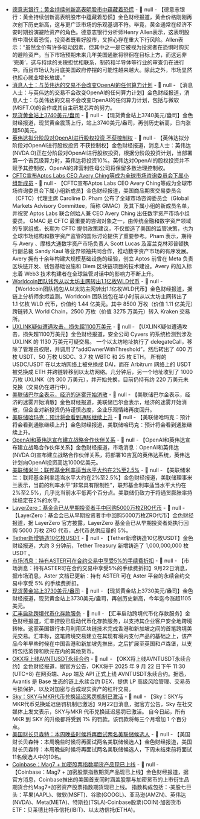 - [德意志银行：黄金持续创新高表明股市中蕴藏着恐慌](https://flash.jin10.com/detail/20250923015930446800) - 📰 null - 【德意志银行：黄金持续创新高表明股市中蕴藏着恐慌】金色财经报道，黄金价格刚刚再次创下历史新高，这与更广泛市场的乐观基调不符。毕竟，黄金通常在经济不安时期扮演避险资产的角色。德意志银行分析师Henry Allen表示，这表明股市中潜伏着恐慌，投资者既看好股市，又担心存在重大下行风险。Allen表示：“虽然金价有许多驱动因素，但其中之一是它被视为投资者在恐惧时购买的避险资产。当下市场预期未来几年美国通胀将徘徊在目标上方，而这远非 ‘完美’，这与持续的关税担忧相联系，制药和半导体等行业的审查仍在进行中。而且市场认为月底美国政府停摆的可能性越来越大。除此之外，市场显然也担心就业增长放缓。”
- [消息人士：与英伟达的交易不会改变OpenAI的任何算力计划](https://flash.jin10.com/detail/20250923014437251800) - 📰 null - 【消息人士：与英伟达的交易不会改变OpenAI的任何算力计划】金色财经报道，消息人士：与英伟达的交易不会改变OpenAI的任何算力计划，包括与微软(MSFT.O)的合作或其自主研发芯片的努力。
- [现货黄金站上3740美元/盎司]() - 📰 null - 【现货黄金站上3740美元/盎司】金色财经报道，现货黄金震荡上行，站上3740美元/盎司，再创历史新高，日内涨超50美元。
- [英伟达拟分阶段对OpenAI进行股权投资 不获控制权](https://flash.jin10.com/detail/20250923005214227800) - 📰 null - 【英伟达拟分阶段对OpenAI进行股权投资 不获控制权】金色财经报道，消息人士：英伟达(NVDA.O)正在分阶段对OpenAI进行股权投资，根据分阶段投资计划，当部署第一个吉瓦级算力时，英伟达将投资10%。英伟达对OpenAI的股权投资并不赋予其控制权，OpenAI的非营利性母公司将保留多数治理控制权。
- [CFTC宣布Aptos Labs CEO Avery Ching等成为全球市场咨询委员会下属小组新成员](https://x.com/CarolineDPham/status/1969105168827380166) - 📰 null - 【CFTC宣布Aptos Labs CEO Avery Ching等成为全球市场咨询委员会下属小组新成员】金色财经报道，美国商品期货交易委员会（CFTC）代理主席 Caroline D. Pham 公布了全球市场咨询委员会（Global Markets Advisory Committee，简称 GMAC）及其下属小组的新成员名单，并祝贺 Aptos Labs 联合创始人兼 CEO Avery Ching 出任数字资产市场小组委员。 
GMAC 是 CFTC 最重要的咨询对象之一，由传统金融和数字资产领域的专家组成，长期为 CFTC 提供政策建议，不仅塑造了美国的监管决策，也为全球市场结构和数字资产监管的国际讨论提供了重要参考。Pham 表示，期待与 Avery 、摩根大通数字资产市场负责人 Scott Lucas 及富兰克林邓普顿执行副总裁 Sandy Kaul 等业界领袖共同合作，推动数字资产市场的有序发展。 
Avery 拥有十余年构建大规模基础设施的经验，创立 Aptos 前曾在 Meta 负责区块链开发、钱包基础设施和 Diem 区块链项目的技术建设。Avery 的加入标志着 Web3 技术构建者在全球监管对话中的影响力不断上升。
- [Worldcoin团队钱包从以太坊主网转出1.1亿枚WLD代币](https://x.com/EmberCN/status/1970153757788065889) - 📰 null - 【Worldcoin团队钱包从以太坊主网转出1.1亿枚WLD代币】金色财经报道，据链上分析师余烬监测，Worldcoin 团队钱包在半小时前从以太坊主网转出了 1.1 亿枚 WLD 代币，价值约 1.44 亿美元。其中 8500 万枚（价值 1.11 亿美元）跨链转入 World Chain，2500 万枚（价值 3275 万美元）转入 Kraken 交易所。
- [UXLINK疑似遭遇攻击，损失超1100万美元](https://x.com/CyversAlerts/status/1970167036002132425) - 📰 null - 【UXLINK疑似遭遇攻击，损失超1100万美元】金色财经报道，安全公司 Cyvers 的系统检测到涉及 UXLINK 的 1130 万美元可疑交易。 
一个以太坊地址执行了 delegateCall，移除了管理员权限，并调用了“addOwnerWithThreshold”，然后转出了 400 万枚 USDT、50 万枚 USDC、3.7 枚 WBTC 和 25 枚 ETH。 
所有的 USDC/USDT 在以太坊网络上被兑换成 DAI，而在 Arbitrum 网络上的 USDT 被兑换成 ETH 并跨链转移到以太坊网络。几分钟后，另一个地址收到了 1000 万枚 UXLINK（约 300 万美元），并开始兑换，目前仍持有约 220 万美元未兑换（交易仍在进行中）。
- [美联储巴尔金表示，经济的迷雾开始消散](https://www.cls.cn/detail/2152620) - 📰 null - 【美联储巴尔金表示，经济的迷雾开始消散】金色财经报道，美联储巴尔金表示，经济的迷雾开始消散，但企业对新投资仍持谨慎态度，企业乐观情绪再度回升。
- [美联储哈玛克：预计将会看到通胀继续上升](https://flash.jin10.com/detail/20250923001459184800) - 📰 null - 【美联储哈玛克：预计将会看到通胀继续上升】金色财经报道，美联储哈玛克：预计将会看到通胀继续上升。
- [OpenAI和英伟达宣布建立战略合作伙伴关系](https://flash.jin10.com/detail/20250923000425230800) - 📰 null - 【OpenAI和英伟达宣布建立战略合作伙伴关系】金色财经报道，市场消息：OpenAI和英伟达(NVDA.O)宣布建立战略合作伙伴关系，将部署10吉瓦的英伟达系统，英伟达计划向OpenAI投资高达1000亿美元。
- [美联储米兰：联邦基金利率适当水平大约在2%至2.5%](https://www.cls.cn/detail/2152616) - 📰 null - 【美联储米兰：联邦基金利率适当水平大约在2%至2.5%】金色财经报道，美联储理事米兰表示，当前的利率水平“非常具有限制性”，联邦基金利率适当水平大约在2%至2.5%，几乎比当前水平低两个百分点。美联储仍致力于将通货膨胀率持续稳定在2%的水平。
- [LayerZero：基金会已从早期投资者手中回购5000万枚ZRO代币](https://x.com/LayerZero_Core/status/1970152700735336612) - 📰 null - 【LayerZero：基金会已从早期投资者手中回购5000万枚ZRO代币】金色财经报道，据 LayerZero 官方披露，LayerZero 基金会已从早期投资者处执行回购 5000 万枚 ZRO 代币，占代币总供应量的 5%。
- [Tether新增铸造10亿枚USDT](https://x.com/whale_alert/status/1970152655667204433) - 📰 null - 【Tether新增铸造10亿枚USDT】金色财经报道，大约 3 分钟前，Tether Treasury 新增铸造了  1,000,000,000 枚 USDT 。
- [市场消息：持有ASTER可在合约交易中享受5%的手续费折扣]() - 📰 null - 【市场消息：持有ASTER可在合约交易中享受5%的手续费折扣】9月22日消息，据市场消息，Aster 文档已更新：持有 ASTER 可在 Aster 平台的永续合约交易中享受 5% 的手续费折扣。
- [现货黄金站上3730美元/盎司]() - 📰 null - 【现货黄金站上3730美元/盎司】金色财经报道，现货黄金站上3730美元/盎司，再创历史新高，今年迄今涨超1105美元。
- [汇丰启动跨境代币化存款服务](https://www.pymnts.com/news/cross-border-commerce/cross-border-payments/2025/hsbc-debuts-cross-border-tokenized-deposit-offering/) - 📰 null - 【汇丰启动跨境代币化存款服务】金色财经报道，汇丰控股已启动代币化存款服务，以支持其企业客户安全地跨境转帐。这家英国银行本月利用区块链技术完成香港和新加坡之间的首笔跨境美元交易。汇丰称，这笔跨境交易建立在其现有境内支付产品的基础之上，该产品今年早些时候在中国香港和新加坡先推出，之后扩展至英国和卢森堡，以支持包括英镑和欧元在内的其他货币。
- [OKX将上线AVNTUSDT永续合约](https://www.okx.com/zh-hans/help/okx-to-list-perpetual-futures-for-avnt-crypto?pagesourcefrom=medianews) - 📰 null - 【OKX将上线AVNTUSDT永续合约】金色财经报道，据官方公告，OKX将于 2025 年 9 月 22 日下午 11:30 (UTC+8) 在网页端、App 端及 API 正式上线 AVNTUSDT永续合约。据悉，Avantis 是 Base 生态的链上永续合约 DEX，提供 LP 高级风险管理、交易员亏损保护，以及对加密与合成现实资产的杠杆交易。
- [Sky：SKY与MKR代币兑换延迟惩罚机制已激活](https://x.com/SkyEcosystem/status/1970141201463435379) - 📰 null - 【Sky：SKY与MKR代币兑换延迟惩罚机制已激活】9月22日消息，据官方公告，Sky 在社交媒体上发文表示，SKY与MKR 代币兑换延迟惩罚已激活。 
自今日起，所有 MKR 到 SKY 的升级都将受到 1% 的罚款。该罚款将每三个月增加 1 个百分点。
- [美国财长贝森特：本周晚些时候将再面试两名美联储候选人](https://flash.jin10.com/detail/20250922231306913800) - 📰 null - 【美国财长贝森特：本周晚些时候将再面试两名美联储候选人】金色财经报道，美国财长贝森特：本周晚些时候将再面试两名美联储候选人，下周末结束前将面试11名候选人中的10名。
- [Coinbase：Mag7 + 加密股票指数期货产品现已上线](https://x.com/CoinbaseMarkets/status/1970139671528378450) - 📰 null - 【Coinbase：Mag7 + 加密股票指数期货产品现已上线】金色财经报道，据官方消息，Coinbase推出的美国首支同时涵盖股票与加密货币的上市衍生品期货合约Mag7+加密资产股票指数期货现已上线。 
指数构成包括：·美股七巨头：苹果(AAPL)、微软(MSFT)、谷歌(GOOGL)、亚马逊(AMZN)、英伟达(NVDA)、Meta(META)、特斯拉(TSLA)·Coinbase股票(COIN)·加密货币ETF：贝莱德比特币信托(IBIT)、以太坊信托(ETHA)。

